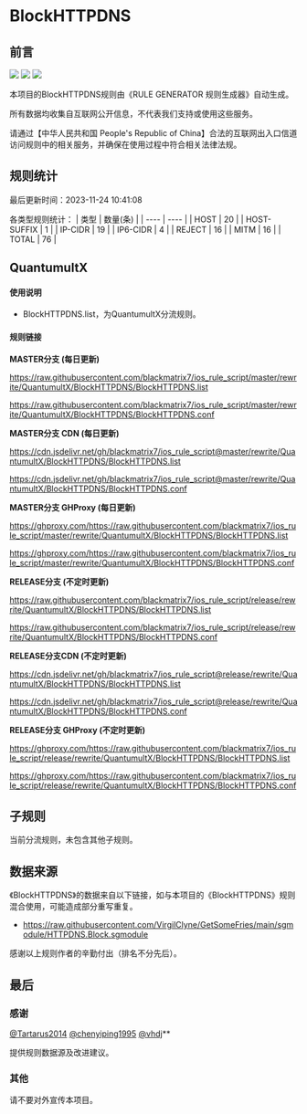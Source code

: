 # BlockHTTPDNS

## 前言

![](https://shields.io/badge/-移除重复规则-ff69b4) ![](https://shields.io/badge/-MITM--HOSTNAME合并-brightgreen) ![](https://shields.io/badge/-正则推导HOSTNAME-033da7) 

本项目的BlockHTTPDNS规则由《RULE GENERATOR 规则生成器》自动生成。

所有数据均收集自互联网公开信息，不代表我们支持或使用这些服务。

请通过【中华人民共和国 People's Republic of China】合法的互联网出入口信道访问规则中的相关服务，并确保在使用过程中符合相关法律法规。

## 规则统计

最后更新时间：2023-11-24 10:41:08

各类型规则统计：
| 类型 | 数量(条)  | 
| ---- | ----  |
| HOST | 20  | 
| HOST-SUFFIX | 1  | 
| IP-CIDR | 19  | 
| IP6-CIDR | 4  | 
| REJECT | 16  | 
| MITM | 16  | 
| TOTAL | 76  | 


## QuantumultX 

#### 使用说明
- BlockHTTPDNS.list，为QuantumultX分流规则。

#### 规则链接
**MASTER分支 (每日更新)**

https://raw.githubusercontent.com/blackmatrix7/ios_rule_script/master/rewrite/QuantumultX/BlockHTTPDNS/BlockHTTPDNS.list

https://raw.githubusercontent.com/blackmatrix7/ios_rule_script/master/rewrite/QuantumultX/BlockHTTPDNS/BlockHTTPDNS.conf

**MASTER分支 CDN (每日更新)**

https://cdn.jsdelivr.net/gh/blackmatrix7/ios_rule_script@master/rewrite/QuantumultX/BlockHTTPDNS/BlockHTTPDNS.list

https://cdn.jsdelivr.net/gh/blackmatrix7/ios_rule_script@master/rewrite/QuantumultX/BlockHTTPDNS/BlockHTTPDNS.conf

**MASTER分支 GHProxy (每日更新)**

https://ghproxy.com/https://raw.githubusercontent.com/blackmatrix7/ios_rule_script/master/rewrite/QuantumultX/BlockHTTPDNS/BlockHTTPDNS.list

https://ghproxy.com/https://raw.githubusercontent.com/blackmatrix7/ios_rule_script/master/rewrite/QuantumultX/BlockHTTPDNS/BlockHTTPDNS.conf

**RELEASE分支 (不定时更新)**

https://raw.githubusercontent.com/blackmatrix7/ios_rule_script/release/rewrite/QuantumultX/BlockHTTPDNS/BlockHTTPDNS.list

https://raw.githubusercontent.com/blackmatrix7/ios_rule_script/release/rewrite/QuantumultX/BlockHTTPDNS/BlockHTTPDNS.conf

**RELEASE分支CDN (不定时更新)**

https://cdn.jsdelivr.net/gh/blackmatrix7/ios_rule_script@release/rewrite/QuantumultX/BlockHTTPDNS/BlockHTTPDNS.list

https://cdn.jsdelivr.net/gh/blackmatrix7/ios_rule_script@release/rewrite/QuantumultX/BlockHTTPDNS/BlockHTTPDNS.conf

**RELEASE分支 GHProxy (不定时更新)**

https://ghproxy.com/https://raw.githubusercontent.com/blackmatrix7/ios_rule_script/release/rewrite/QuantumultX/BlockHTTPDNS/BlockHTTPDNS.list

https://ghproxy.com/https://raw.githubusercontent.com/blackmatrix7/ios_rule_script/release/rewrite/QuantumultX/BlockHTTPDNS/BlockHTTPDNS.conf

## 子规则

当前分流规则，未包含其他子规则。


## 数据来源

《BlockHTTPDNS》的数据来自以下链接，如与本项目的《BlockHTTPDNS》规则混合使用，可能造成部分重写重复。

- https://raw.githubusercontent.com/VirgilClyne/GetSomeFries/main/sgmodule/HTTPDNS.Block.sgmodule


感谢以上规则作者的辛勤付出（排名不分先后）。

## 最后

### 感谢

[@Tartarus2014](https://github.com/Tartarus2014)  [@chenyiping1995](https://github.com/chenyiping1995) [@vhdj](https://github.com/vhdj)**

提供规则数据源及改进建议。

### 其他

请不要对外宣传本项目。